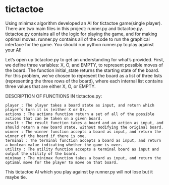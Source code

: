 # tictactoe
Using minimax algorithm developed an AI for tictactoe game(single player).
There are two main files in this project: runner.py and tictactoe.py. tictactoe.py contains all of the logic for playing the game, and for making optimal moves. 
runner.py contains all of the code to run the graphical interface for the game. You should run python runner.py to play against your AI!


Let’s open up tictactoe.py to get an understanding for what’s provided. First, we define three variables: X, O, and EMPTY, to represent possible moves of the board.
The function initial_state returns the starting state of the board. For this problem, we’ve chosen to represent the board as a list of three lists (representing the three rows of the board),
where each internal list contains three values that are either X, O, or EMPTY.

DESCRIPTION OF FUNCTIONS IN tictactoe.py:
    
    player : The player takes a board state as input, and return which player’s turn it is (either X or O).
    actions : The actions function return a set of all of the possible actions that can be taken on a given board.
    result : The result function takes a board and an action as input, and should return a new board state, without modifying the original board.
    winner : The winner function accepts a board as input, and return the winner of the board if there is one.
    terminal : The terminal function accepts a board as input, and return a boolean value indicating whether the game is over.
    utility : The utility function accepts a terminal board as input and output the utility of the board.
    minimax : The minimax function takes a board as input, and return the optimal move for the player to move on that board.
    
   
This tictactoe AI which you play against by runner.py will not lose but it maybe tie.
